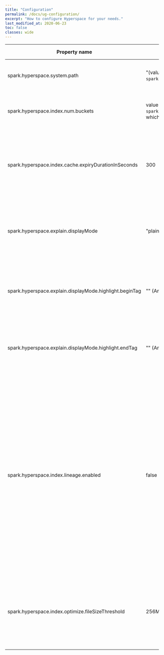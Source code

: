 ```yaml
---
title: "Configuration"
permalink: /docs/ug-configuration/
excerpt: "How to configure Hyperspace for your needs."
last_modified_at: 2020-06-23
toc: false
classes: wide
---
```

| Property name                                        | Default                                                                                          | Meaning                                                                                               | Since Version |
|------------------------------------------------------|--------------------------------------------------------------------------------------------------|-------------------------------------------------------------------------------------------------------|---------------|
| spark.hyperspace.system.path                         | "(value of `spark.sql.warehouse.dir`)/indexes" | Root directory to store Hyperspace index files.                                                     | 0.1.0         |
| spark.hyperspace.index.num.buckets                   | value of `spark.sql.shuffle.partitions`, which defaults to 200 | Number of buckets to use when creating covering indexes.                                     | 0.1.0         |
| spark.hyperspace.index.cache.expiryDurationInSeconds | 300                                                                                              | Number of seconds since the last index modification action before index metadata cache is marked as stale.  | 0.1.0         |
| spark.hyperspace.explain.displayMode                 | "plaintext"                                                                                        | Display mode for Hyperspace explain() output. The valid set of values is: "console", "plaintext", "html".   | 0.1.0         |
| spark.hyperspace.explain.displayMode.highlight.beginTag | "" (An empty string)                                                                                     | Tag to mark beginning of highlight portion in explain() output according to the display mode.         | 0.1.0         |
| spark.hyperspace.explain.displayMode.highlight.endTag   | "" (An empty string)                                                                                    | Tag to mark ending of highlight portion in explain() output according to the display mode.            | 0.1.0         |
| spark.hyperspace.index.lineage.enabled   | false                                                                                    | Add lineage column to index upon creation to track source data file for each index record. Lineage is required to handle deleted files in HybridScan, or to refresh an index in the incremental mode. Adding lineage will increase the size of the index, proportional to the number of distinct source data files the index is built on. | 0.3.0         |
| spark.hyperspace.index.optimize.fileSizeThreshold   | 256MB                                                                                    | Threshold of size of index files in bytes to optimize. Files with size below this threshold are eligible for merge during index optimization.            | 0.3.0         |
